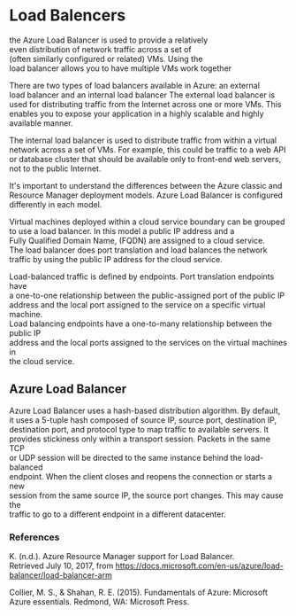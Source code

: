 # Load Balencers

   the Azure Load Balancer is used to provide a relatively    
   even distribution of network traffic across a set of    
   (often similarly configured or related) VMs. Using the    
   load balancer allows you to have multiple VMs work together  
   
   There are two types of load balancers available in Azure: an external    
   load balancer and an internal load balancer The external load balancer 
   is used for distributing traffic from the Internet across one or more VMs. 
   This enables you to expose your application in a highly scalable and highly 
   available manner.       
   
   The internal load balancer is used to distribute traffic from within a virtual 
   network across a set of VMs. For example, this could be traffic to a web API   
   or database cluster that should be available only to front-end web servers,    
   not to the public Internet.   
   
   It's important to understand the differences between the Azure classic and    
   Resource Manager deployment models. Azure Load Balancer is configured 
   differently in each model.   
      
   Virtual machines deployed within a cloud service boundary can be grouped    
   to use a load balancer. In this model a public IP address and a    
   Fully Qualified Domain Name, (FQDN) are assigned to a cloud service.    
   The load balancer does port translation and load balances the network    
   traffic by using the public IP address for the cloud service.   
   
   Load-balanced traffic is defined by endpoints. Port translation endpoints have    
   a one-to-one relationship between the public-assigned port of the public IP    
   address and the local port assigned to the service on a specific virtual machine.    
   Load balancing endpoints have a one-to-many relationship between the public IP    
   address and the local ports assigned to the services on the virtual machines in    
   the cloud service.   
   
## Azure Load Balancer

   Azure Load Balancer uses a hash-based distribution algorithm. By default,   
   it uses a 5-tuple hash composed of source IP, source port, destination IP,   
   destination port, and protocol type to map traffic to available servers. It   
   provides stickiness only within a transport session. Packets in the same TCP    
   or UDP session will be directed to the same instance behind the load-balanced    
   endpoint. When the client closes and reopens the connection or starts a new    
   session from the same source IP, the source port changes. This may cause the   
   traffic to go to a different endpoint in a different datacenter.

### References

   K. (n.d.). Azure Resource Manager support for Load Balancer.    
   Retrieved July 10, 2017, from https://docs.microsoft.com/en-us/azure/load-balancer/load-balancer-arm   

   Collier, M. S., & Shahan, R. E. (2015). Fundamentals of Azure: 
   Microsoft Azure essentials. Redmond, WA: Microsoft Press.





















